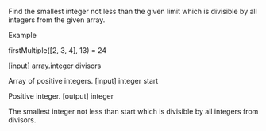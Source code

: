 Find the smallest integer not less than the given limit which is divisible by all integers from the given array.

Example

firstMultiple([2, 3, 4], 13) = 24

[input] array.integer divisors

Array of positive integers. [input] integer start

Positive integer. [output] integer

The smallest integer not less than start which is divisible by all integers from divisors.
